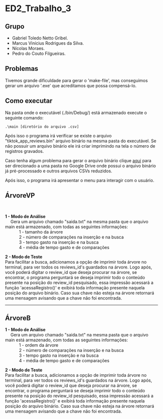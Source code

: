 # ED2_Trabalho_3
## Grupo

- Gabriel Toledo Netto Gribel.
- Marcus Vinícius Rodrigues da Silva.
- Nícolas Moraes.
- Pedro do Couto Filgueiras.

## Problemas
  Tivemos grande dificuldade para gerar o 'make-file', mas conseguimos gerar um arquivo '.exe' que acreditamos que possa compensá-lo.

## Como executar
  Na pasta onde o executável (./bin/Debug/) está armazenado execute o seguinte comando:

```         
.\main [diretório do arquivo .csv]
```

  Após isso o programa irá verificar se existe o arquivo "tiktok_app_reviews.bin" arquivo binário na mesma pasta do executável.
  Se não possuir um arquivo binário ele irá criar imprimindo na tela o número de registros gravados.<br>
  
  Caso tenha algum problema para gerar o arquivo binário clique [aqui](https://drive.google.com/drive/folders/19aUpOx9O-iQ_iTyopk2irIskJOty3kDn?usp=sharing)  para ser direcionado a uma pasta no Google Drive onde possui o arquivo binário já pré-processado e outros arquivos CSVs reduzidos.<br>

  Após isso, o programa irá apresentar o menu para interagir com o usuário.<br>

<h2>ÁrvoreVP</h2><br>

**1 - Modo de Análise** <br>
      &emsp;&nbsp;Gera um arquivo chamado "saida.txt" na mesma pasta que o arquivo main está armazenado, com todas as seguintes informações:<br>
      &emsp;&emsp;&emsp; 1 - tamanho da árvore<br>
      &emsp;&emsp;&emsp; 2 - número de comparações na inserção e na busca<br>
      &emsp;&emsp;&emsp; 3 - tempo gasto na inserção e na busca<br>
      &emsp;&emsp;&emsp; 4 - média de tempo gasto e de comparações<br>
      
**2 - Modo de Teste** <br>
      Para facilitar a busca, adicionamos a opção de imprimir toda árvore no terminal, para ver todos os reviews_id's guardados na árvore.
      Logo após, você poderá digitar o review_id que deseja procurar na árvore, se encontrar, o programa perguntará se deseja imprimir todo o conteúdo presente na posição do review_id pesquisado, essa impressão acessará a função 'acessaRegistro()' e exibirá toda informação presente naquela posição do arquivo binário. Caso sua chave não esteja na árvore retornará uma mensagem avisando que a chave não foi encontrada.<br>
      
<hr>
 
 <h2>ÁrvoreB</h2>
 
**1 - Modo de Análise** <br>
      &emsp;&nbsp;Gera um arquivo chamado "saida.txt" na mesma pasta que o arquivo main está armazenado, com todas as seguintes informações:<br>
      &emsp;&emsp;&emsp; 1 - ordem da árvore<br>
      &emsp;&emsp;&emsp; 2 - número de comparações na inserção e na busca<br>
      &emsp;&emsp;&emsp; 3 - tempo gasto na inserção e na busca<br>
      &emsp;&emsp;&emsp; 4 - média de tempo gasto e de comparações<br>
      
**2 - Modo de Teste**<br>
      Para facilitar a busca, adicionamos a opção de imprimir toda árvore no terminal, para ver todos os reviews_id's guardados na árvore.
      Logo após, você poderá digitar o review_id que deseja procurar na árvore, se encontrar, o programa perguntará se deseja imprimir todo o conteúdo presente na posição do review_id pesquisado, essa impressão acessará a função 'acessaRegistro()' e exibirá toda informação presente naquela posição do arquivo binário. Caso sua chave não esteja na árvore retornará uma mensagem avisando que a chave não foi encontrada.<br>
      
